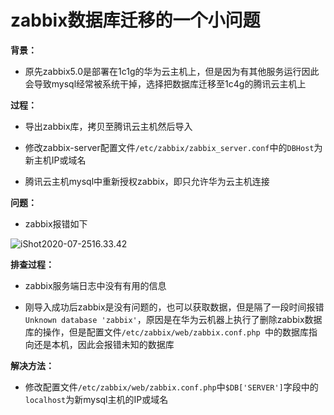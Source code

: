 # zabbix数据库迁移的一个小问题

**背景：**

- 原先zabbix5.0是部署在1c1g的华为云主机上，但是因为有其他服务运行因此会导致mysql经常被系统干掉，选择把数据库迁移至1c4g的腾讯云主机上

**过程：**

- 导出zabbix库，拷贝至腾讯云主机然后导入
- 修改zabbix-server配置文件`/etc/zabbix/zabbix_server.conf`中的`DBHost`为新主机IP或域名

- 腾讯云主机mysql中重新授权zabbix，即只允许华为云主机连接



**问题：**

- zabbix报错如下

![iShot2020-07-2516.33.42](https://gitea.pptfz.cn/pptfz/picgo-images/raw/branch/master/img/iShot2020-07-2516.33.42.png)



**排查过程：**

- zabbix服务端日志中没有有用的信息

- 刚导入成功后zabbix是没有问题的，也可以获取数据，但是隔了一段时间报错`Unknown database 'zabbix'`，原因是在华为云机器上执行了删除zabbix数据库的操作，但是配置文件`/etc/zabbix/web/zabbix.conf.php `中的数据库指向还是本机，因此会报错未知的数据库



**解决方法：**

- 修改配置文件`/etc/zabbix/web/zabbix.conf.php`中`$DB['SERVER']`字段中的`localhost`为新mysql主机的IP或域名

